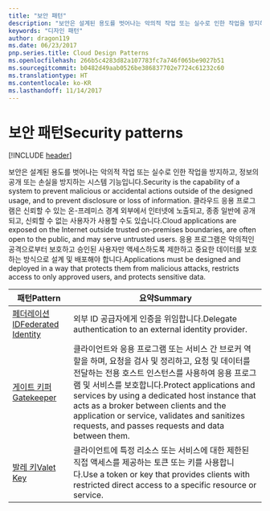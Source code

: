 ```yaml
---
title: "보안 패턴"
description: "보안은 설계된 용도를 벗어나는 악의적 작업 또는 실수로 인한 작업을 방지하고, 정보의 공개 또는 손실을 방지하는 시스템 기능입니다. 클라우드 응용 프로그램은 신뢰할 수 있는 온-프레미스 경계 외부에서 인터넷에 노출되고, 종종 일반에 공개되고, 신뢰할 수 없는 사용자가 사용할 수도 있습니다. 응용 프로그램은 악의적인 공격으로부터 보호하고 승인된 사용자만 액세스하도록 제한하고 중요한 데이터를 보호하는 방식으로 설계 및 배포해야 합니다."
keywords: "디자인 패턴"
author: dragon119
ms.date: 06/23/2017
pnp.series.title: Cloud Design Patterns
ms.openlocfilehash: 266b5c4283d82a107783fc7a746f065be9027b51
ms.sourcegitcommit: b0482d49aab0526be386837702e7724c61232c60
ms.translationtype: HT
ms.contentlocale: ko-KR
ms.lasthandoff: 11/14/2017
---
```

# <a name="security-patterns"></a><span data-ttu-id="7125f-106">보안 패턴</span><span class="sxs-lookup"><span data-stu-id="7125f-106">Security patterns</span></span>

[!INCLUDE [header](../../_includes/header.md)]

<span data-ttu-id="7125f-107">보안은 설계된 용도를 벗어나는 악의적 작업 또는 실수로 인한 작업을 방지하고, 정보의 공개 또는 손실을 방지하는 시스템 기능입니다.</span><span class="sxs-lookup"><span data-stu-id="7125f-107">Security is the capability of a system to prevent malicious or accidental actions outside of the designed usage, and to prevent disclosure or loss of information.</span></span> <span data-ttu-id="7125f-108">클라우드 응용 프로그램은 신뢰할 수 있는 온-프레미스 경계 외부에서 인터넷에 노출되고, 종종 일반에 공개되고, 신뢰할 수 없는 사용자가 사용할 수도 있습니다.</span><span class="sxs-lookup"><span data-stu-id="7125f-108">Cloud applications are exposed on the Internet outside trusted on-premises boundaries, are often open to the public, and may serve untrusted users.</span></span> <span data-ttu-id="7125f-109">응용 프로그램은 악의적인 공격으로부터 보호하고 승인된 사용자만 액세스하도록 제한하고 중요한 데이터를 보호하는 방식으로 설계 및 배포해야 합니다.</span><span class="sxs-lookup"><span data-stu-id="7125f-109">Applications must be designed and deployed in a way that protects them from malicious attacks, restricts access to only approved users, and protects sensitive data.</span></span>

| <span data-ttu-id="7125f-110">패턴</span><span class="sxs-lookup"><span data-stu-id="7125f-110">Pattern</span></span> | <span data-ttu-id="7125f-111">요약</span><span class="sxs-lookup"><span data-stu-id="7125f-111">Summary</span></span> |
| ------- | ------- |
| [<span data-ttu-id="7125f-112">페더레이션 ID</span><span class="sxs-lookup"><span data-stu-id="7125f-112">Federated Identity</span></span>](../federated-identity.md) | <span data-ttu-id="7125f-113">외부 ID 공급자에게 인증을 위임합니다.</span><span class="sxs-lookup"><span data-stu-id="7125f-113">Delegate authentication to an external identity provider.</span></span> |
| [<span data-ttu-id="7125f-114">게이트 키퍼</span><span class="sxs-lookup"><span data-stu-id="7125f-114">Gatekeeper</span></span>](../gatekeeper.md) | <span data-ttu-id="7125f-115">클라이언트와 응용 프로그램 또는 서비스 간 브로커 역할을 하며, 요청을 검사 및 정리하고, 요청 및 데이터를 전달하는 전용 호스트 인스턴스를 사용하여 응용 프로그램 및 서비스를 보호합니다.</span><span class="sxs-lookup"><span data-stu-id="7125f-115">Protect applications and services by using a dedicated host instance that acts as a broker between clients and the application or service, validates and sanitizes requests, and passes requests and data between them.</span></span> |
| [<span data-ttu-id="7125f-116">발레 키</span><span class="sxs-lookup"><span data-stu-id="7125f-116">Valet Key</span></span>](../valet-key.md) | <span data-ttu-id="7125f-117">클라이언트에 특정 리소스 또는 서비스에 대한 제한된 직접 액세스를 제공하는 토큰 또는 키를 사용합니다.</span><span class="sxs-lookup"><span data-stu-id="7125f-117">Use a token or key that provides clients with restricted direct access to a specific resource or service.</span></span> |